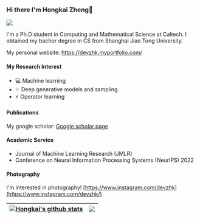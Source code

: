 ### Hi there I'm Hongkai Zheng👋
![](https://komarev.com/ghpvc/?username=your-devzhk&color=0069b4)

I'm a Ph.D student in Computing and Mathematical Science at Caltech. I obtained my bachor degree in CS from Shanghai Jiao Tong University.  

My personal website: https://devzhk.myportfolio.com/

#### My Research Interest
- 💻 Machine learning
- ✨ Deep generative models and sampling. 
- ⚡ Operator learning

#### Publications
My google scholar: [Google scholar page](https://scholar.google.com/citations?user=lUDEZQMAAAAJ&hl=en)

#### Academic Service
- Journal of Machine Learning Research (JMLR)
- Conference on Neural Information Processing Systems (NeurIPS) 2022


#### Photography
I'm interested in photography! [https://www.instagram.com/devzhk](https://www.instagram.com/devzhk/)


| <a href="https://github.com/devzhk/github-readme-stats"><img align="center" src="https://github-readme-stats.vercel.app/api?username=devzhk&show_icons=true&include_all_commits=true&theme=buefy&hide_border=true" alt="Hongkai's github stats" /></a> | <a href="https://github.com/devzhk/github-readme-stats"><img align="center" src="https://github-readme-stats.vercel.app/api/top-langs/?username=devzhk&layout=compact&theme=buefy&hide_border=true" /></a>|
| ------------- | ------------- |

<!--
**devzhk/devzhk** is a ✨ _special_ ✨ repository because its `README.md` (this file) appears on your GitHub profile.

Here are some ideas to get you started:

- 💬 Ask me about ...
- 📫 How to reach me: hzzheng@caltech.edu
-  Pronouns: ...
-  Fun fact: ...
-->
